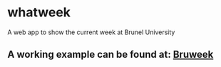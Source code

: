 # whatweek
A web app to show the current week at Brunel University

## A working example can be found at: [Bruweek](http://bruweek.com/)
